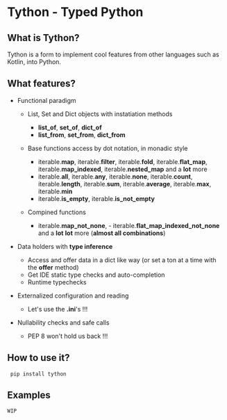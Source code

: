 # Tython - Typed Python

## What is Tython?

Tython is a form to implement cool features from other languages such as Kotlin, into Python.

## What features?

- Functional paradigm
  - List, Set and Dict objects with instatiation methods
    - **list_of**, **set_of**, **dict_of**
    - **list_from**, **set_from**, **dict_from**
  - Base functions access by dot notation, in monadic style
    - iterable.**map**, iterable.**filter**, iterable.**fold**, iterable.**flat_map**, iterable.**map_indexed**, iterable.**nested_map** and a **lot** more
    - iterable.**all**, iterable.**any**, iterable.**none**, iterable.**count**, iterable.**length**, iterable.**sum**, iterable.**average**, iterable.**max**, iterable.**min**
    - iterable.**is_empty**, iterable.**is_not_empty**
  
  - Compined functions
    - iterable.**map_not_none**, - iterable.**flat_map_indexed_not_none** and a **lot** **lot** more (**almost all combinations**)

- Data holders with **type inference**
  - Access and offer data in a dict like way (or set a ton at a time with the **offer** method)
  - Get IDE static type checks and auto-completion
  - Runtime typechecks
- Externalized configuration and reading
  - Let's use the **.ini**'s !!!
- Nullability checks and safe calls
  - PEP 8 won't hold us back !!!

## How to use it?
     pip install tython

## Examples

    WIP